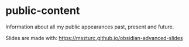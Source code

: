 # public-content

Information about all my public appearances past, present and future.

Slides are made with: https://mszturc.github.io/obsidian-advanced-slides
